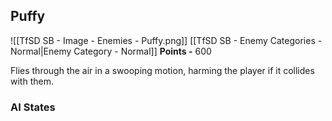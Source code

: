 ## Puffy
![[TfSD SB - Image - Enemies - Puffy.png]]
[[TfSD SB - Enemy Categories - Normal|Enemy Category - Normal]]
**Points -** 600

Flies through the air in a swooping motion, harming the player if it collides with them.
### AI States